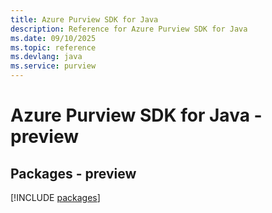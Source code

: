 ```yaml
---
title: Azure Purview SDK for Java
description: Reference for Azure Purview SDK for Java
ms.date: 09/10/2025
ms.topic: reference
ms.devlang: java
ms.service: purview
---
```

# Azure Purview SDK for Java - preview
## Packages - preview
[!INCLUDE [packages](purview-index.md)]